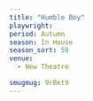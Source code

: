 ```yaml
---
title: "Humble Boy"
playwright:
period: Autumn
season: In House
season_sort: 50
venue:
  - New Theatre

smugmug: 9rBkt9
---
```

